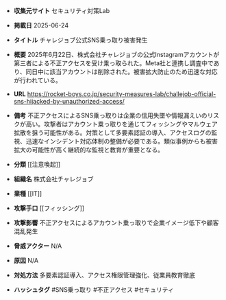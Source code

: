 - **収集元サイト**
セキュリティ対策Lab

- **掲載日**
2025-06-24

- **タイトル**
チャレジョブ公式SNS乗っ取り被害発生

- **概要**
2025年6月22日、株式会社チャレジョブの公式Instagramアカウントが第三者による不正アクセスを受け乗っ取られた。Meta社と連携し調査中であり、同日中に該当アカウントは削除された。被害拡大防止のため迅速な対応が行われている。

- **URL**
https://rocket-boys.co.jp/security-measures-lab/challejob-official-sns-hijacked-by-unauthorized-access/

- **備考**
不正アクセスによるSNS乗っ取りは企業の信用失墜や情報漏えいのリスクが高い。攻撃者はアカウント乗っ取りを通じてフィッシングやマルウェア拡散を狙う可能性がある。対策として多要素認証の導入、アクセスログの監視、迅速なインシデント対応体制の整備が必要である。類似事例からも被害拡大の可能性が高く継続的な監視と教育が重要となる。

- **分類**
[[注意喚起]]

- **組織名**
株式会社チャレジョブ

- **業種**
[[IT]]

- **攻撃手口**
[[フィッシング]]

- **攻撃影響**
不正アクセスによるアカウント乗っ取りで企業イメージ低下や顧客混乱発生

- **脅威アクター**
N/A

- **原因**
N/A

- **対処方法**
多要素認証導入、アクセス権限管理強化、従業員教育徹底

- **ハッシュタグ**
#SNS乗っ取り #不正アクセス #セキュリティ
